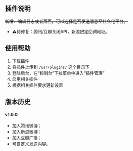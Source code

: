 ## 插件说明 ##

~~新增、编辑日志或者页面，可以选择是否发送消息至社会化平台。~~

- :warning:待修复：腾讯/豆瓣关闭API，新浪限定回调地址。

## 使用帮助 ##

 1. 下载插件
 2. 将插件上传到 `/usr/plugins/` 这个目录下
 3. 登陆后台，在“控制台”下拉菜单中进入“插件管理”
 4. 启用相关插件
 5. 根据相关插件要求更新设置

## 版本历史 ##

#### v1.0.0
 - 加入腾讯微博；
 - 加入新浪微博；
 - 加入豆瓣广播；
 - 可自定义发送内容。